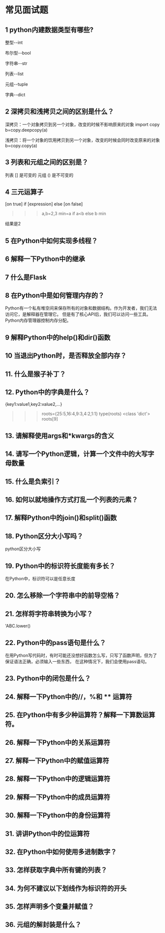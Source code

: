# 常见面试题
  

## 1 python内建数据类型有哪些?

整型--int

布尔型--bool

字符串--str

列表--list

元组--tuple

字典--dict

## 2 深拷贝和浅拷贝之间的区别是什么？

深拷贝：一个对象拷贝到另一个对象，改变的时候不影响原来的对象
import copy
b=copy.deepcopy(a)

浅拷贝：将一个对象的饮用拷贝到另一个对象，改变的时候会同时改变原来的对象
b=copy.copy(a)

## 3 列表和元组之间的区别是？
列表 [] 是可变的
元组 () 是不可变的

## 4 三元运算子
[on true] if [expression] else [on false]

>>> a,b=2,3
>>> min=a if a<b else b
>>> min

结果是2

## 5 在Python中如何实现多线程？

## 6 解释一下Python中的继承

## 7 什么是Flask

## 8 在Python中是如何管理内存的？
Python有一个私有堆空间来保存所有的对象和数据结构。作为开发者，我们无法访问它，是解释器在管理它。
但是有了核心API后，我们可以访问一些工具。Python内存管理器控制内存分配。

## 9  解释Python中的help()和dir()函数

## 10 当退出Python时，是否释放全部内存？

## 11. 什么是猴子补丁？

## 12. Python中的字典是什么？
{key1:value1,key2:value2,...}
>>> roots={25:5,16:4,9:3,4:2,1:1}
>>> type(roots)
<class 'dict'>
>>> roots[9]
## 13. 请解释使用args和*kwargs的含义

## 14. 请写一个Python逻辑，计算一个文件中的大写字母数量
## 15. 什么是负索引？
## 16. 如何以就地操作方式打乱一个列表的元素？

## 17. 解释Python中的join()和split()函数
## 18. Python区分大小写吗？
python区分大小写
## 19. Python中的标识符长度能有多长？
在Python中，标识符可以是任意长度
## 20. 怎么移除一个字符串中的前导空格？
## 21. 怎样将字符串转换为小写？
'ABC.lower()
## 22. Python中的pass语句是什么？
在用Python写代码时，有时可能还没想好函数怎么写，只写了函数声明，但为了保证语法正确，必须输入一些东西，
在这种情况下，我们会使用pass语句。

## 23. Python中的闭包是什么？
## 24. 解释一下Python中的//，%和 ** 运算符
## 25. 在Python中有多少种运算符？解释一下算数运算符。
## 26. 解释一下Python中的关系运算符
## 27. 解释一下Python中的赋值运算符
## 28. 解释一下Python中的逻辑运算符
## 29. 解释一下Python中的成员运算符
## 30. 解释一下Python中的身份运算符
## 31. 讲讲Python中的位运算符
## 32. 在Python中如何使用多进制数字？
## 33. 怎样获取字典中所有键的列表？
## 34. 为何不建议以下划线作为标识符的开头
## 35. 怎样声明多个变量并赋值？
## 36. 元组的解封装是什么？